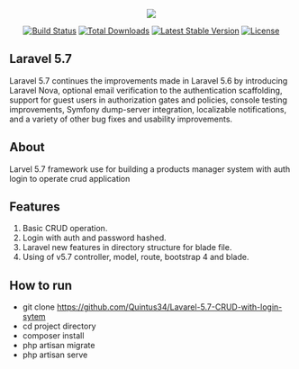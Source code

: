 <p align="center"><img src="https://laravel.com/assets/img/components/logo-laravel.svg"></p>

<p align="center">
<a href="https://travis-ci.org/laravel/framework"><img src="https://travis-ci.org/laravel/framework.svg" alt="Build Status"></a>
<a href="https://packagist.org/packages/laravel/framework"><img src="https://poser.pugx.org/laravel/framework/d/total.svg" alt="Total Downloads"></a>
<a href="https://packagist.org/packages/laravel/framework"><img src="https://poser.pugx.org/laravel/framework/v/stable.svg" alt="Latest Stable Version"></a>
<a href="https://packagist.org/packages/laravel/framework"><img src="https://poser.pugx.org/laravel/framework/license.svg" alt="License"></a>
</p>

## Laravel 5.7
Laravel 5.7 continues the improvements made in Laravel 5.6 by introducing Laravel Nova, optional email verification to the authentication scaffolding, support for guest users in authorization gates and policies, console testing improvements, Symfony dump-server integration, localizable notifications, and a variety of other bug fixes and usability improvements.


## About 
Larvel 5.7 framework use for building a products manager system with auth login to operate crud application

## Features 
1. Basic CRUD operation.
2. Login with auth and password hashed.
3. Laravel new features in directory structure for blade file.
4. Using of v5.7 controller, model, route, bootstrap 4 and blade.

## How to run

* git clone https://github.com/Quintus34/Lavarel-5.7-CRUD-with-login-sytem
* cd project directory
* composer install
* php artisan migrate
* php artisan serve
